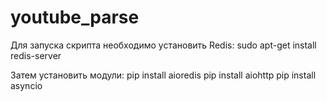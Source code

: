 # youtube_parse
Для запуска скрипта необходимо установить Redis:
sudo apt-get install redis-server

Затем установить модули:
pip install aioredis
pip install aiohttp
pip install asyncio

